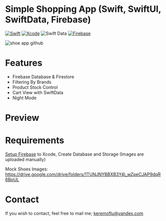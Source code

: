 # Simple Shopping App (Swift, SwiftUI, SwiftData, Firebase)

[![Swift](https://img.shields.io/badge/Swift-5-FF995A?labelColor=868686&style=flat&link=https://www.swift.org/)](https://www.swift.org/)
[![Xcode](https://img.shields.io/badge/Xcode-3D8ED9?style=flat&link=https://developer.apple.com/xcode//)](https://developer.apple.com/xcode/)
![Swift Data](https://img.shields.io/badge/Swift%20Data-B8C3CC?style=flat&link=https://developer.apple.com/documentation/swiftdata)
[![Firebase](https://img.shields.io/badge/Firebase-FFD233?labelColor=DBB531&style=flat&link=https://firebase.google.com/)](https://firebase.google.com/)

![shoe app github](https://github.com/keremoflu/ShoppingAppiOS/assets/4960295/28567bf7-ab01-4449-b5c5-0759c0679639)


# Features
* Firebase Database & Firestore
* Filtering By Brands
* Product Stock Control
* Cart View with SwiftData
* Night Mode

# Preview


# Requirements
[Setup Firebase](https://firebase.google.com/docs/ios/setup) to Xcode, Create Database and Storage (Images are uploaded manually)

Mock Shoes Images: https://drive.google.com/drive/folders/1TUNJNYBBXB3Y4l_wZpeCJAP9dqR6BpUL

# Contact
If you wish to contact, feel free to mail me; keremoflu@yandex.com
